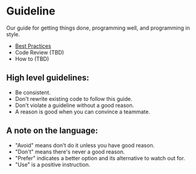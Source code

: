 # Guideline
Our guide for getting things done, programming well, and programming in style.

- [Best Practices](./best-practices)
- Code Review (TBD)
- How to (TBD)


## High level guidelines:

- Be consistent.
- Don't rewrite existing code to follow this guide.
- Don't violate a guideline without a good reason.
- A reason is good when you can convince a teammate.

## A note on the language:

- "Avoid" means don't do it unless you have good reason.
- "Don't" means there's never a good reason.
- "Prefer" indicates a better option and its alternative to watch out for.
- "Use" is a positive instruction.
